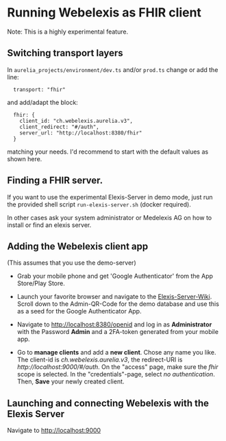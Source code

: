 # Running Webelexis as FHIR client

Note: This is a highly experimental feature. 

## Switching transport layers

In `aurelia_projects/environment/dev.ts` and/or `prod.ts` change or add the line: 

      transport: "fhir"

and add/adapt the block:      

      fhir: {
        client_id: "ch.webelexis.aurelia.v3",
        client_redirect: "#/auth",
        server_url: "http://localhost:8380/fhir"
      }

matching your needs. I'd recommend to start with the default values as shown here.

## Finding a FHIR server.

If you want to use the experimental Elexis-Server in demo mode, just run the provided shell script `run-elexis-server.sh` (docker required).

In other cases ask your system administrator or Medelexis AG on how to install or find an elexis server.

## Adding the Webelexis client app

(This assumes that you use the demo-server)


* Grab your mobile phone and get 'Google Authenticator' from the App Store/Play Store.

* Launch your favorite browser and navigate to the [Elexis-Server-Wiki](https://github.com/elexis/elexis-server/wiki/SMART-on-FHIR). Scroll down to the Admin-QR-Code for the demo database and use this as a seed for the Google Authenticator App.


* Navigate to <http://localhost:8380/openid> and log in as **Administrator** with the Password **Admin** and a 2FA-token generated from your mobile app.

* Go to **manage clients** and add a **new client**. Chose any name you like. The client-id is *ch.webelexis.aurelia.v3*, the redirect-URI is *http://localhost:9000/#/auth*. On the "access" page, make sure
the *fhir* scope is selected. In the "credentials"-page, select *no authentication*. Then, **Save** your newly created client.

## Launching and connecting Webelexis with the Elexis Server

Navigate to [http://localhost:9000](http://localhost:9000)
